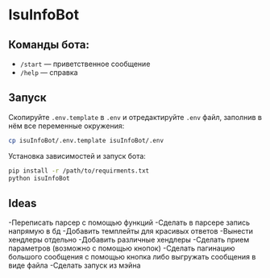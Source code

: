 # IsuInfoBot
## Команды бота:

- `/start` — приветственное сообщение
- `/help` — справка

## Запуск

Скопируйте `.env.template` в `.env` и отредактируйте `.env` файл, заполнив в нём все переменные окружения:

```bash
cp isuInfoBot/.env.template isuInfoBot/.env
```

Установка зависимостей и запуск бота:

```bash
pip install -r /path/to/requirments.txt
python isuInfoBot
```
## Ideas
-Переписать парсер с помощью функций
-Сделать в парсере запись напрямую в бд
-Добавить темплейты для красивых ответов
-Вынести хендлеры отдельно
-Добавить различные хендлеры
-Сделать прием параметров (возможно с помощью кнопок)
-Сделать пагинацию большого сообщения с помощью кнопка либо выгружать сообщения в виде файла
-Сделать запуск из мэйна
